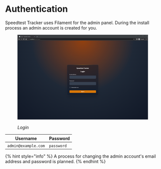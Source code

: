 # Authentication

Speedtest Tracker uses Filament for the admin panel. During the install process an admin account is created for you.

<figure><img src="https://github.com/alexjustesen/speedtest-tracker/blob/main/.github/screenshots/login_screenshot.png?raw=true" alt=""><figcaption><p><em>Login</em></p></figcaption></figure>

| Username            | Password   |
| ------------------- | ---------- |
| `admin@example.com` | `password` |

{% hint style="info" %}
A process for changing the admin account's email address and password is planned.
{% endhint %}
